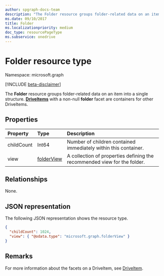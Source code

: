 ```yaml
---
author: spgraph-docs-team
description: "The Folder resource groups folder-related data on an item into a single structure. "
ms.date: 09/10/2017
title: Folder
ms.localizationpriority: medium
doc_type: resourcePageType
ms.subservice: onedrive
---
```

# Folder resource type

Namespace: microsoft.graph

[!INCLUDE [beta-disclaimer](../../includes/beta-disclaimer.md)]

The **Folder** resource groups folder-related data on an item into a single structure.
[**DriveItems**](driveitem.md) with a non-null **folder** facet are containers for other DriveItems.

## Properties

| Property       | Type           | Description|
|:---------------|:---------------|:-------------------------------------------|
| childCount | Int64          | Number of children contained immediately within this container.|
| view       | [folderView][] | A collection of properties defining the recommended view for the folder.|

## Relationships
None.

## JSON representation

The following JSON representation shows the resource type.

<!-- {
  "blockType": "resource",
  "optionalProperties": [

  ],
  "@odata.type": "microsoft.graph.folder"
}-->

```json
{
  "childCount": 1024,
  "view": { "@odata.type": "microsoft.graph.folderView" }
}
```
## Remarks

For more information about the facets on a DriveItem, see [DriveItem][].

[folderView]: folderview.md
[DriveItem]: driveitem.md

<!--
{
  "type": "#page.annotation",
  "description": "folder resource",
  "keywords": "",
  "section": "documentation",
  "tocPath": "",
  "suppressions": []
}
-->


